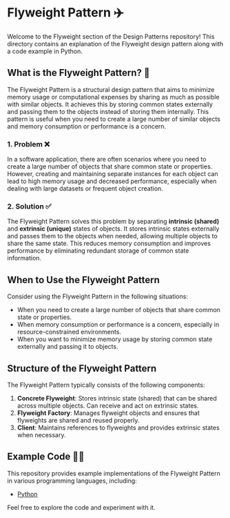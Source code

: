 # Flyweight Pattern ✈️

Welcome to the Flyweight section of the Design Patterns repository! This directory contains an explanation of the Flyweight design pattern along with a code example in Python.

## What is the Flyweight Pattern? 🤔

The Flyweight Pattern is a structural design pattern that aims to minimize memory usage or computational expenses by sharing as much as possible with similar objects. It achieves this by storing common states externally and passing them to the objects instead of storing them internally. This pattern is useful when you need to create a large number of similar objects and memory consumption or performance is a concern.

### 1. Problem ❌

In a software application, there are often scenarios where you need to create a large number of objects that share common state or properties. However, creating and maintaining separate instances for each object can lead to high memory usage and decreased performance, especially when dealing with large datasets or frequent object creation.

### 2. Solution ✅

The Flyweight Pattern solves this problem by separating **intrinsic (shared)** and **extrinsic (unique)** states of objects. It stores intrinsic states externally and passes them to the objects when needed, allowing multiple objects to share the same state. This reduces memory consumption and improves performance by eliminating redundant storage of common state information.

## When to Use the Flyweight Pattern

Consider using the Flyweight Pattern in the following situations:

- When you need to create a large number of objects that share common state or properties.
- When memory consumption or performance is a concern, especially in resource-constrained environments.
- When you want to minimize memory usage by storing common state externally and passing it to objects.

## Structure of the Flyweight Pattern

The Flyweight Pattern typically consists of the following components:

1. **Concrete Flyweight**: Stores intrinsic state (shared) that can be shared across multiple objects. Can receive and act on extrinsic states.
2. **Flyweight Factory**: Manages flyweight objects and ensures that flyweights are shared and reused properly.
3. **Client**: Maintains references to flyweights and provides extrinsic states when necessary.

## Example Code 🧑‍💻

This repository provides example implementations of the Flyweight Pattern in various programming languages, including:

- [Python](./python-example.py)

Feel free to explore the code and experiment with it.
